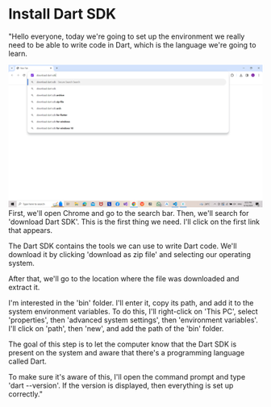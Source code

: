 # Install Dart SDK


"Hello everyone, today we're going to set up the environment we really need to be able to write code in Dart, which is the language we're going to learn.

![search dart sdk.png](https://github.com/AhmedWaela/install_dart_sdk/blob/main/search%20dart%20sdk.png)
First, we'll open Chrome and go to the search bar. Then, we'll search for 'download Dart SDK'. This is the first thing we need. I'll click on the first link that appears.

The Dart SDK contains the tools we can use to write Dart code. We'll download it by clicking 'download as zip file' and selecting our operating system.

After that, we'll go to the location where the file was downloaded and extract it.

I'm interested in the 'bin' folder. I'll enter it, copy its path, and add it to the system environment variables. To do this, I'll right-click on 'This PC', select 'properties', then 'advanced system settings', then 'environment variables'. I'll click on 'path', then 'new', and add the path of the 'bin' folder.

The goal of this step is to let the computer know that the Dart SDK is present on the system and aware that there's a programming language called Dart.

To make sure it's aware of this, I'll open the command prompt and type 'dart --version'. If the version is displayed, then everything is set up correctly."
